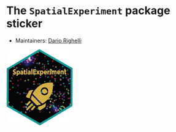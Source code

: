 # The `SpatialExperiment` package sticker

* Maintainers: [Dario Righelli](https://github.com/drighelli)

<img src="SpatialExperiment.png" height="200" />
